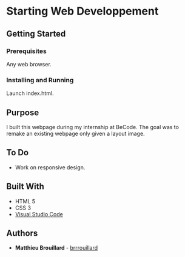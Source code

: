 # Starting Web Developpement
## Getting Started

### Prerequisites
Any web browser.

### Installing and Running
Launch index.html.

## Purpose
I built this webpage during my internship at BeCode. The goal was to remake an existing webpage only given a layout image.

## To Do
- Work on responsive design.

## Built With

* HTML 5
* CSS 3
* [Visual Studio Code](https://code.visualstudio.com/) 

## Authors

* **Matthieu Brouillard** - [brrrouillard](https://twitter.com/brrrouillard)
